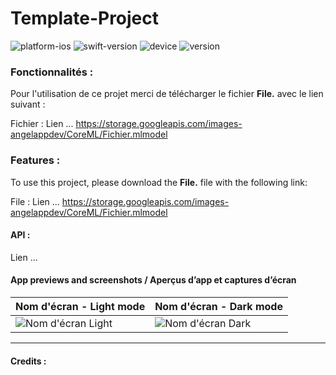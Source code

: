 # Template-Project

![platform-ios](https://img.shields.io/badge/platform-iOS--iPadOS-lightgrey.svg) ![swift-version](https://img.shields.io/badge/swift-5.5-red.svg) ![device](https://img.shields.io/badge/Device-iPhone--iPad-green)
![version](https://img.shields.io/badge/Version-1.0-blue)

### Fonctionnalités :

Pour l'utilisation de ce projet merci de télécharger le fichier **File.** avec le lien suivant :

Fichier :
Lien ... https://storage.googleapis.com/images-angelappdev/CoreML/Fichier.mlmodel

### Features :

To use this project, please download the **File.** file with the following link:

File :
Lien ... https://storage.googleapis.com/images-angelappdev/CoreML/Fichier.mlmodel


#### API :

Lien ... 

#### App previews and screenshots / Aperçus d’app et captures d’écran

| Nom d'écran - Light mode | Nom d'écran - Dark mode |
| -------- | ------------- |
|![Nom d'écran Light](source/images/NomEcranLight.png) |![Nom d'écran Dark](source/images/NomEcranDark.png) |

---

#### Credits :

<!---
Icons made by Freepik : [Freepik](https://www.flaticon.com/authors/freepik) from Flaticon : [Flaticon](https://www.flaticon.com)
API : [NomAPI](https://adressAPI.org/api)
Gif créé avec : [makeagif.com](https://makeagif.com)
-->
